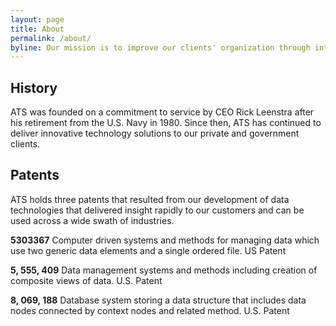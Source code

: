 ```yaml
---
layout: page
title: About
permalink: /about/
byline: Our mission is to improve our clients' organization through integrated access to accurate information.
---
```


## History
ATS was founded on a commitment to service by CEO Rick Leenstra after his retirement from the U.S. Navy in 1980. Since then, ATS has continued to deliver innovative technology solutions to our private and government clients.

## Patents
ATS holds three patents that resulted from our development of data technologies that delivered insight rapidly to our customers and can be used across a wide swath of industries.
 
**5303367**
Computer driven systems and methods for managing data which use two generic data elements and a single ordered file. US Patent
 
**5, 555, 409**
Data management systems and methods including creation of composite views of data. U.S. Patent
 
**8, 069, 188**
Database system storing a data structure that includes data nodes connected by context nodes and related method. U.S. Patent


